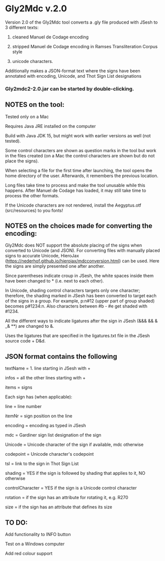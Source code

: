 # Gly2Mdc v.2.0


Version 2.0 of the Gly2Mdc tool converts a .gly file produced with JSesh to 3 different texts:
                
1. cleaned Manuel de Codage encoding

2. stripped Manuel de Codage encoding in Ramses Transliteration Corpus style

3. unicode characters.

Additionally makes a JSON-format text where the signs have been annotated with encoding, Unicode, and Thot Sign List designations


### Gly2mdc2-2.0.jar can be started by double-clicking.


## **NOTES on the tool:**

Tested only on a Mac

Requires Java JRE installed on the computer

Build with Java JDK 15, but might work with earlier versions as well (not tested).

Some control characters are shown as question marks in the tool but work in the files created (on a Mac the control characters are shown but do not place the signs).

When selecting a file for the first time after launching, the tool opens the home directory of the user. Afterwards, it remembers the previous location.

Long files take time to process and make the tool unusable while this happens. After Manuel de Codage has loaded, it may still take time to process the other formats.

If the Unicode characters are not rendered, install the Aegyptus.otf (src/resources) to you fonts!

## **NOTES on the choices made for converting the encoding:**

Gly2Mdc does NOT support the absolute placing of the signs when converted to Unicode (and JSON). For converting files with manually placed signs to accurate Unicode, HieroJax (https://nederhof.github.io/hierojax/mdcconversion.html) can be used. Here the signs are simply presented one after another.

Since parentheses indicate croup in JSesh, the white spaces inside them have been changed to * (i.e. next to each other).

In Unicode, shading control characters targets only one character; therefore, the shading marked in JSesh has been converted to target each of the signs in a group. For example, p:n#12 (upper part of group shaded) becomes p#1234:n. Also characters between #b - #e get shaded with #1234.

All the different ways to indicate ligatures after the sign in JSesh (&&& && & _& **) are changed to &.

Uses the ligatures that are specified in the ligatures.txt file in the JSesh source code + D&d.

## **JSON format contains the following**

textName = 1. line starting in JSesh with +

infos 	= all the other lines starting with +

items	= signs

Each sign has (when applicable):

line		= line number

itemNr	= sign position on the line

encoding	= encoding as typed in JSesh

mdc		= Gardiner sign list designation of the sign

Unicode	= Unicode character of the sign if available, mdc otherwise

codepoint	= Unicode character's codepoint

tsl		= link to the sign in Thot Sign List

shading	= YES if the sign is followed by shading that applies to it, NO otherwise

controlCharacter	= YES if the sign is a Unicode control character

rotation	= if the sign has an attribute for rotating it, e.g. R270

size		= if the sign has an attribute that defines its size


## **TO DO:**

Add functionality to INFO button

Test on a Windows computer

Add red colour support

